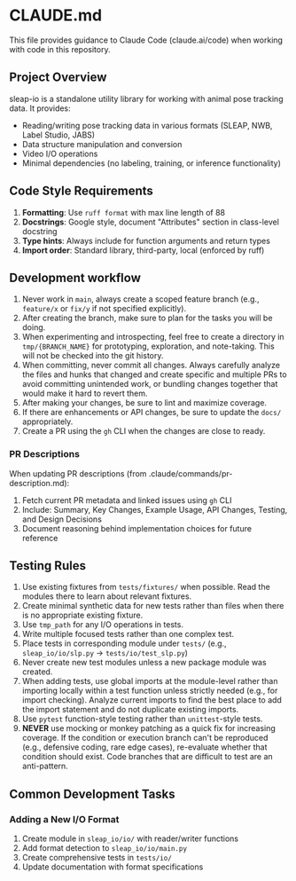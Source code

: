 # CLAUDE.md

This file provides guidance to Claude Code (claude.ai/code) when working with code in this repository.

## Project Overview

sleap-io is a standalone utility library for working with animal pose tracking data. It provides:
- Reading/writing pose tracking data in various formats (SLEAP, NWB, Label Studio, JABS)
- Data structure manipulation and conversion
- Video I/O operations
- Minimal dependencies (no labeling, training, or inference functionality)

## Code Style Requirements

1. **Formatting**: Use `ruff format` with max line length of 88
2. **Docstrings**: Google style, document "Attributes" section in class-level docstring
3. **Type hints**: Always include for function arguments and return types
4. **Import order**: Standard library, third-party, local (enforced by ruff)

## Development workflow

1. Never work in `main`, always create a scoped feature branch (e.g., `feature/x` or `fix/y` if not specified explicitly).
2. After creating the branch, make sure to plan for the tasks you will be doing.
3. When experimenting and introspecting, feel free to create a directory in `tmp/{BRANCH_NAME}` for prototyping, exploration, and note-taking. This will not be checked into the git history.
4. When committing, never commit all changes. Always carefully analyze the files and hunks that changed and create specific and multiple PRs to avoid committing unintended work, or bundling changes together that would make it hard to revert them.
5. After making your changes, be sure to lint and maximize coverage.
6. If there are enhancements or API changes, be sure to update the `docs/` appropriately.
7. Create a PR using the `gh` CLI when the changes are close to ready.

### PR Descriptions

When updating PR descriptions (from .claude/commands/pr-description.md):
1. Fetch current PR metadata and linked issues using `gh` CLI
2. Include: Summary, Key Changes, Example Usage, API Changes, Testing, and Design Decisions
3. Document reasoning behind implementation choices for future reference

## Testing Rules

1. Use existing fixtures from `tests/fixtures/` when possible. Read the modules there to learn about relevant fixtures.
2. Create minimal synthetic data for new tests rather than files when there is no appropriate existing fixture.
3. Use `tmp_path` for any I/O operations in tests.
4. Write multiple focused tests rather than one complex test.
5. Place tests in corresponding module under `tests/` (e.g., `sleap_io/io/slp.py` → `tests/io/test_slp.py`)
6. Never create new test modules unless a new package module was created.
7. When adding tests, use global imports at the module-level rather than importing locally within a test function unless strictly needed (e.g., for import checking). Analyze current imports to find the best place to add the import statement and do not duplicate existing imports.
8. Use `pytest` function-style testing rather than `unittest`-style tests.
9. **NEVER** use mocking or monkey patching as a quick fix for increasing coverage. If the condition or execution branch can't be reproduced (e.g., defensive coding, rare edge cases), re-evaluate whether that condition should exist. Code branches that are difficult to test are an anti-pattern.

## Common Development Tasks

### Adding a New I/O Format
1. Create module in `sleap_io/io/` with reader/writer functions
2. Add format detection to `sleap_io/io/main.py`
3. Create comprehensive tests in `tests/io/`
4. Update documentation with format specifications